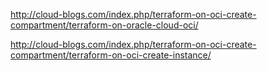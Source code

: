 http://cloud-blogs.com/index.php/terraform-on-oci-create-compartment/terraform-on-oracle-cloud-oci/

http://cloud-blogs.com/index.php/terraform-on-oci-create-compartment/terraform-on-oci-create-instance/


